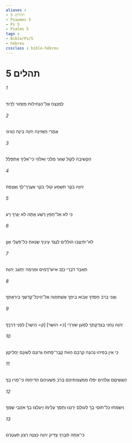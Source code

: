 ```yaml
---
aliases : 
- תהלים 5
- Psaumes 5
- Ps 5
- Psalms 5
tags : 
- Bible/Ps/5
- hébreu
cssclass : bible-hébreu
---
```


# תהלים 5

###### 1
לַמְנַצֵּחַ אֶל־הַנְּחִילֹות מִזְמֹור לְדָוִד׃
###### 2
אֲמָרַי הַאֲזִינָה יְהוָה בִּינָה הֲגִיגִי׃
###### 3
הַקְשִׁיבָה לְקֹול שַׁוְעִי מַלְכִּי וֵאלֹהָי כִּי־אֵלֶיךָ אֶתְפַּלָּל׃
###### 4
יְהוָה בֹּקֶר תִּשְׁמַע קֹולִי בֹּקֶר אֶעֱרָךְ־לְךָ וַאֲצַפֶּה׃
###### 5
כִּי לֹא אֵל־חָפֵץ רֶשַׁע אָתָּה לֹא יְגֻרְךָ רָע׃
###### 6
לֹא־יִתְיַצְּבוּ הֹולְלִים לְנֶגֶד עֵינֶיךָ שָׂנֵאתָ כָּל־פֹּעֲלֵי אָוֶן׃
###### 7
תְּאַבֵּד דֹּבְרֵי כָזָב אִישׁ־דָּמִים וּמִרְמָה יְתָעֵב יְהוָה׃
###### 8
וַאֲנִי בְּרֹב חַסְדְּךָ אָבֹוא בֵיתֶךָ אֶשְׁתַּחֲוֶה אֶל־הֵיכַל־קָדְשְׁךָ בְּיִרְאָתֶךָ׃
###### 9
יְהוָה נְחֵנִי בְצִדְקָתֶךָ לְמַעַן שֹׁורְרָי [כ= הֹושַׁר] [ק= הַיְשַׁר] לְפָנַי דַּרְךֶּךָ׃
###### 10
כִּי אֵין בְּפִיהוּ נְכֹונָה קִרְבָּם הַוֹּות קֶבֶר־פָּתוּחַ גְּרֹונָם לְשֹׁונָם יַחֲלִיקוּן׃
###### 11
הַאֲשִׁיםֵם אֱלֹהִים יִפְּלוּ מִמֹּעֲצֹותֵיהֶם בְּרֹב פִּשְׁעֵיהֶם הַדִּיחֵמֹו כִּי־מָרוּ בָךְ׃
###### 12
וְיִשְׂמְחוּ כָל־חֹוסֵי בָךְ לְעֹולָם יְרַנֵּנוּ וְתָסֵךְ עָלֵימֹו וְיַעְלְצוּ בְךָ אֹהֲבֵי שְׁמֶךָ׃
###### 13
כִּי־אַתָּה תְּבָרֵךְ צַדִּיק יְהוָה כַּצִּנָּה רָצֹון תַּעְטְרֶנּוּ׃
